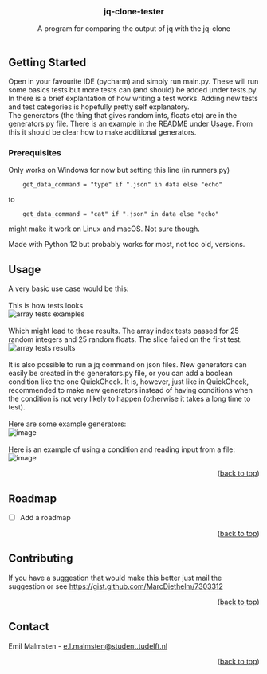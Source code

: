 <a name="readme-top"></a>

<br />
<div align="center">
  <h3 align="center">jq-clone-tester</h3>

  <p align="center">
    A program for comparing the output of jq with the jq-clone
    <br />
    <br />
  </p>
</div>

<!-- GETTING STARTED -->
## Getting Started

Open in your favourite IDE (pycharm) and simply run main.py. These will run some basics tests but more tests can (and should) be added under tests.py. In there is a brief explantation of how writing a test works. 
Adding new tests and test categories is hopefully pretty self explanatory. 
<br />
The generators (the thing that gives random ints, floats etc) are in the generators.py file. There is an example in the README under <a href="#usage">Usage</a>.
From this it should be clear how to make additional generators.

### Prerequisites
Only works on Windows for now but setting this line (in runners.py)
```
    get_data_command = "type" if ".json" in data else "echo"
```
to 
```
    get_data_command = "cat" if ".json" in data else "echo"
```
might make it work on Linux and macOS. Not sure though.

Made with Python 12 but probably works for most, not too old, versions.

<a name="usage"></a>
<!-- USAGE EXAMPLES -->
## Usage
A very basic use case would be this:
<br />
<br />
This is how tests looks
<br />
![array tests examples](https://user-images.githubusercontent.com/95422056/222480399-cf39a339-a51d-4123-bcaf-fbe2bf31963f.png)
<br />  <br /> 
Which might lead to these results. The array index tests passed for 25 random integers and 25 random floats. The slice failed on the first test.
<br /> 
![array tests results](https://user-images.githubusercontent.com/95422056/222480432-2858c332-92b0-4bb8-bdfa-0a99b73bb229.png)
<br />
<br />
It is also possible to run a jq command on json files. New generators can easily be created in the generators.py file, or you can add a boolean condition
like the one QuickCheck. It is, however, just like in QuickCheck, recommended to make new generators instead of having conditions when the condition is not
very likely to happen (otherwise it takes a long time to test). 
<br />
<br />
Here are some example generators:
<br />
![image](https://user-images.githubusercontent.com/95422056/222484477-578a315e-985b-4603-b98a-a303363f37ab.png)
<br />
<br />
Here is an example of using a condition and reading input from a file:
<br />
![image](https://user-images.githubusercontent.com/95422056/222485244-a08f2619-3df5-4d44-b1bf-b789e2dd9155.png)
<br />

<p align="right">(<a href="#readme-top">back to top</a>)</p>


<!-- ROADMAP -->
## Roadmap

- [ ] Add a roadmap

<p align="right">(<a href="#readme-top">back to top</a>)</p>


<!-- CONTRIBUTING -->
## Contributing

If you have a suggestion that would make this better just mail the suggestion or see https://gist.github.com/MarcDiethelm/7303312

<p align="right">(<a href="#readme-top">back to top</a>)</p>


<!-- CONTACT -->
## Contact

Emil Malmsten - e.l.malmsten@student.tudelft.nl

<p align="right">(<a href="#readme-top">back to top</a>)</p>


<!-- MARKDOWN LINKS & IMAGES -->
<!-- https://www.markdownguide.org/basic-syntax/#reference-style-links -->

